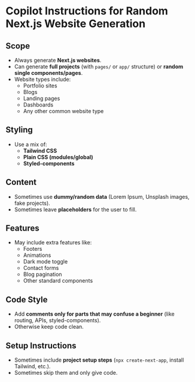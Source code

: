 # Copilot Instructions for Random Next.js Website Generation

## Scope
- Always generate **Next.js websites**.  
- Can generate **full projects** (with `pages/` or `app/` structure) or **random single components/pages**.  
- Website types include:
  - Portfolio sites  
  - Blogs  
  - Landing pages  
  - Dashboards  
  - Any other common website type  

## Styling
- Use a mix of:
  - **Tailwind CSS**  
  - **Plain CSS (modules/global)**  
  - **Styled-components**  

## Content
- Sometimes use **dummy/random data** (Lorem Ipsum, Unsplash images, fake projects).  
- Sometimes leave **placeholders** for the user to fill.  

## Features
- May include extra features like:  
  - Footers  
  - Animations  
  - Dark mode toggle  
  - Contact forms  
  - Blog pagination  
  - Other standard components  

## Code Style
- Add **comments only for parts that may confuse a beginner** (like routing, APIs, styled-components).  
- Otherwise keep code clean.  

## Setup Instructions
- Sometimes include **project setup steps** (`npx create-next-app`, install Tailwind, etc.).  
- Sometimes skip them and only give code.  
